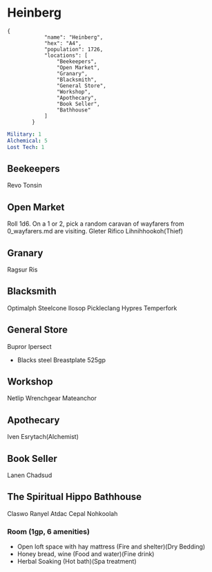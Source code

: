 # Heinberg

```
{
            "name": "Heinberg",
            "hex": "A4",
            "population": 1726,
            "locations": [
                "Beekeepers",
                "Open Market",
                "Granary",
                "Blacksmith",
                "General Store",
                "Workshop",
                "Apothecary",
                "Book Seller",
                "Bathhouse"
            ]
        }
```
```yml
Military: 1
Alchemical: 5
Lost Tech: 1
```

## Beekeepers
Revo Tonsin

## Open Market
Roll 1d6. On a 1 or 2, pick a random caravan of wayfarers from 0_wayfarers.md are visiting.
Gleter Rifico
Lihnihhookoh(Thief)

## Granary
Ragsur Ris

## Blacksmith
Optimalph Steelcone
Ilosop Pickleclang
Hypres Temperfork

## General Store
Bupror Ipersect
- Blacks steel Breastplate 525gp

## Workshop
Netlip Wrenchgear
Mateanchor

## Apothecary
Iven Esrytach(Alchemist)

## Book Seller
Lanen Chadsud

## The Spiritual Hippo Bathhouse
Claswo Ranyel
Atdac Cepal
Nohkoolah

### Room (1gp, 6 amenities)
- Open loft space with hay mattress (Fire and shelter)(Dry Bedding)
- Honey bread, wine (Food and water)(Fine drink)
- Herbal Soaking (Hot bath)(Spa treatment)